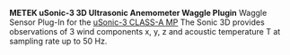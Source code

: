 **METEK uSonic-3 3D Ultrasonic Anemometer Waggle Plugin**
Waggle Sensor Plug-In for the [uSonic-3 CLASS-A MP](https://metek.de/product/usonic-3-class-a/) 
The Sonic 3D provides observations of 3 wind components x, y, z and acoustic temperature T at sampling rate up to 50 Hz.

